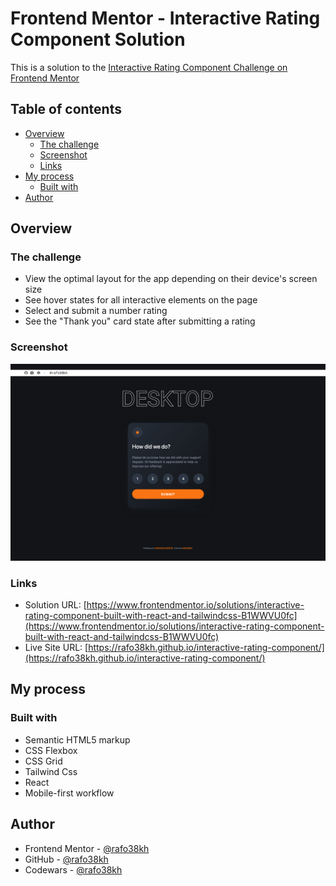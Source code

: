 # Frontend Mentor - Interactive Rating Component Solution

This is a solution to the [Interactive Rating Component Challenge on Frontend Mentor](https://www.frontendmentor.io/challenges/interactive-rating-component-koxpeBUmI)

## Table of contents

- [Overview](#overview)
  - [The challenge](#the-challenge)
  - [Screenshot](#screenshot)
  - [Links](#links)
- [My process](#my-process)
  - [Built with](#built-with)
- [Author](#author)

## Overview

### The challenge

- View the optimal layout for the app depending on their device's screen size
- See hover states for all interactive elements on the page
- Select and submit a number rating
- See the "Thank you" card state after submitting a rating

### Screenshot

![screenshot](./src/images/screenshot.png)

### Links

- Solution URL: [https://www.frontendmentor.io/solutions/interactive-rating-component-built-with-react-and-tailwindcss-B1WWVU0fc](https://www.frontendmentor.io/solutions/interactive-rating-component-built-with-react-and-tailwindcss-B1WWVU0fc)
- Live Site URL: [https://rafo38kh.github.io/interactive-rating-component/](https://rafo38kh.github.io/interactive-rating-component/)

## My process

### Built with

- Semantic HTML5 markup
- CSS Flexbox
- CSS Grid
- Tailwind Css
- React
- Mobile-first workflow

## Author

- Frontend Mentor - [@rafo38kh](https://www.frontendmentor.io/profile/rafo38kh)
- GitHub - [@rafo38kh](https://github.com/rafo38kh)
- Codewars - [@rafo38kh](https://www.codewars.com/users/rafo38kh)
